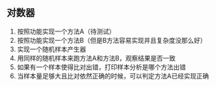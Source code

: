 ## 对数器

1. 按照功能实现一个方法A（待测试）
2. 按照功能实现一个方法B（但是B方法容易实现并且复杂度没那么好）
3. 实现一个随机样本产生器
4. 用同样的随机样本来跑方法A和方法B，观察结果是否一致
5. 如果有一个样本使得比对出错，打印样本分析是哪个方法出错
6. 当样本量足够大且比对依然正确的时候，可以判定方法A已经实现正确